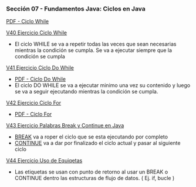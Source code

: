 ### Sección 07 - Fundamentos Java: Ciclos en Java
[PDF - Ciclo While](Apuntes/06-01-CicloWhile-CFJ.pdf)

[V40 Ejercicio Ciclo While](V40_Ejercicio_Ciclo_While/src/v40_ejercicio_ciclo_while/V40_Ejercicio_Ciclo_While.java)
- El ciclo WHILE se va a repetir todas las veces que sean necesarias mientras la
condición se cumpla.
Se va a ejecutar siempre que la condición se cumpla

[V41 Ejercicio Ciclo Do While](V41_Ejercicio_Ciclo_Do_While/src/v41_ejercicio_ciclo_do_while/V41_Ejercicio_Ciclo_Do_While.java)
- [PDF - Ciclo Do While](Apuntes/06-02-CicloDoWhile-CFJ.pdf)
- El ciclo DO WHILE se va a ejecutar minimo una vez su contenido y luego
se va a seguir ejecutando mientras la condición se cumpla. 

[V42 Ejercicio Ciclo For](V42_Ejercicio_Ciclo_For/src/v42_ejercicio_ciclo_for/V42_Ejercicio_Ciclo_For.java)
- [PDF - Ciclo For](Apuntes/06-03-CicloFor-CFJ.pdf)

[V43 Ejercicio Palabras Break y Continue en Java]()
- [BREAK](V43_Ejercicio_Palabra_Break_Continue/src/Ejemplos/E01_Break.java) va a roper el ciclo que se esta ejecutando por completo
- [CONTINUE](V43_Ejercicio_Palabra_Break_Continue/src/Ejemplos/E02_Continue.java) va a dar por finalizado el ciclo actual y pasar al siguiente ciclo

[V44 Ejercicio Uso de Equiqetas]()
- Las etiquetas se usan con punto de retorno al usar un BREAK o CONTINUE dentro 
las estructuras de flujo de datos. ( Ej. if, bucle )